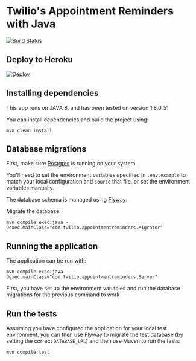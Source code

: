 # Twilio's Appointment Reminders with Java

[![Build Status](https://travis-ci.org/TwilioDevEd/appointment-reminders-java.svg)](https://travis-ci.org/TwilioDevEd/appointment-reminders-java)

## Deploy to Heroku

[![Deploy](https://www.herokucdn.com/deploy/button.png)](https://heroku.com/deploy)

## Installing dependencies

This app runs on JAVA 8, and has been tested on version 1.8.0_51

You can install dependencies and build the project using:
```
mvn clean install
```

## Database migrations

First, make sure [Postgres](http://www.postgresql.org/) is running on your system.

You'll need to set the environment variables specified in `.env.example`
to match your local configuration and `source` that file, or set the
environment variables manually.

The database schema is managed using [Flyway](https://github.com/flyway/flyway).

Migrate the database:
```
mvn compile exec:java -Dexec.mainClass="com.twilio.appointmentreminders.Migrator"
```
## Running the application

The application can be run with:

```
mvn compile exec:java -Dexec.mainClass="com.twilio.appointmentreminders.Server"
```
First, you have set up the environment variables and run the database migrations for the
previous command to work

## Run the tests

Assuming you have configured the application for your local test
environment, you can then use Flyway to migrate the test database
(by setting the correct `DATABASE_URL`) and then use Maven
to run the tests:

```
mvn compile test
```
